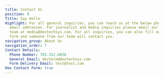 ```yaml
---
title: Contact Us
position: 8
Title: Say Hello
Highlight: For all general inquiries, you can reach us at the below phone number and
  email addresses. For journalist and media inquiries please email our communications
  team at media@devtechsys.com. For all inquiries, you can also fill out the below
  form and someone from our team will contact you.
navigation_group: About Us
navigation_order: 7
Contact Details:
  Phone Number: 703.312.6038
  General Email: devtech@devtechsys.com
  Form Delivery Email: test@test.com
Has Contact Form: true
---
```



